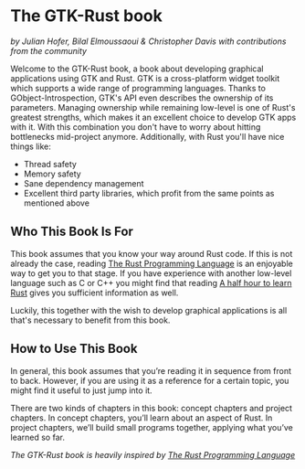 # The GTK-Rust book

*by Julian Hofer, Bilal Elmoussaoui & Christopher Davis with contributions from the community*

Welcome to the GTK-Rust book, a book about developing graphical applications using GTK and Rust.
GTK is a cross-platform widget toolkit which supports a wide range of programming languages.
Thanks to GObject-Introspection, GTK's API even describes the ownership of its parameters.
Managing ownership while remaining low-level is one of Rust's greatest strengths, which makes it an excellent choice to develop GTK apps with it.
With this combination you don't have to worry about hitting bottlenecks mid-project anymore.
Additionally, with Rust you'll have nice things like:
 - Thread safety
 - Memory safety
 - Sane dependency management
 - Excellent third party libraries, which profit from the same points as mentioned above


## Who This Book Is For

This book assumes that you know your way around Rust code.
If this is not already the case, reading [The Rust Programming Language](https://doc.rust-lang.org/stable/book/) is an enjoyable way to get you to that stage.
If you have experience with another low-level language such as C or C++ you
might find that reading [A half hour to learn Rust](https://fasterthanli.me/articles/a-half-hour-to-learn-rust) gives you sufficient information as well.

Luckily, this together with the wish to develop graphical applications is all that's necessary to benefit from this book. 


## How to Use This Book

In general, this book assumes that you’re reading it in sequence from front to
back. However, if you are using it as a reference for a certain topic,
you might find it useful to just jump into it.

There are two kinds of chapters in this book: concept chapters and project
chapters. In concept chapters, you’ll learn about an aspect of Rust. In project
chapters, we’ll build small programs together, applying what you’ve learned so
far. 

*The GTK-Rust book is heavily inspired by [The Rust Programming Language](https://doc.rust-lang.org/stable/book/)*